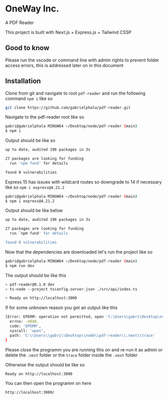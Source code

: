# OneWay Inc.
A PDF Reader

This project is built with Next.js + Express.js + Tailwind CSSP

## Good to know

Please run the vscode or command line with admin rights to prevent folder access errors, this is addressed later on in this document

## Installation

Clone from git and navigate to root `pdf-reader` and run the following command `npm i` like so

```bash
git clone https://github.com/gabrielphala/pdf-reader.git
```

Navigate to the pdf-reader root like so

```bash
gabri@gabrielphala MINGW64 ~/Desktop/node/pdf-reader (main)
$ npm i
```

Output should be like so

```bash
up to date, audited 196 packages in 3s

27 packages are looking for funding
  run 'npm fund' for details

found 0 vulnerabilities
```

Express 15 has issues with wildcard routes so downgrade to 14 if necessary like so `npm i express@4.21.2`

```bash
gabri@gabrielphala MINGW64 ~/Desktop/node/pdf-reader (main)
$ npm i express@4.21.2
```

Output should be like below

```bash
up to date, audited 196 packages in 3s

27 packages are looking for funding
  run `npm fund' for details

found 0 vulnerabilities
```

Now that the dependencies are downloaded let's run the project like so

```bash
gabri@gabrielphala MINGW64 ~/Desktop/node/pdf-reader (main)
$ npm run dev
```

The output should be like this

```bash
> pdf-reader@0.1.0 dev
> ts-node --project tsconfig.server.json ./src/api/index.ts

> Ready on http://localhost:3000
```

If for some unknown reason you get an output like this

```bash
[Error: EPERM: operation not permitted, open 'C:\Users\gabri\Desktop\node\pdf-reader\.next\trace'] {
  errno: -4048,
  code: 'EPERM',
  syscall: 'open',
  path: 'C:\\Users\\gabri\\Desktop\\node\\pdf-reader\\.next\\trace'
}

```

Please close the programm you are running this on and re-run it as admin or delete the `.next` folder or the `trace` folder inside the `.next` folder

Otherwise the output should be like so

`Ready on http://localhost:3000`

You can then open the programm on here 

`http://localhost:3000/`